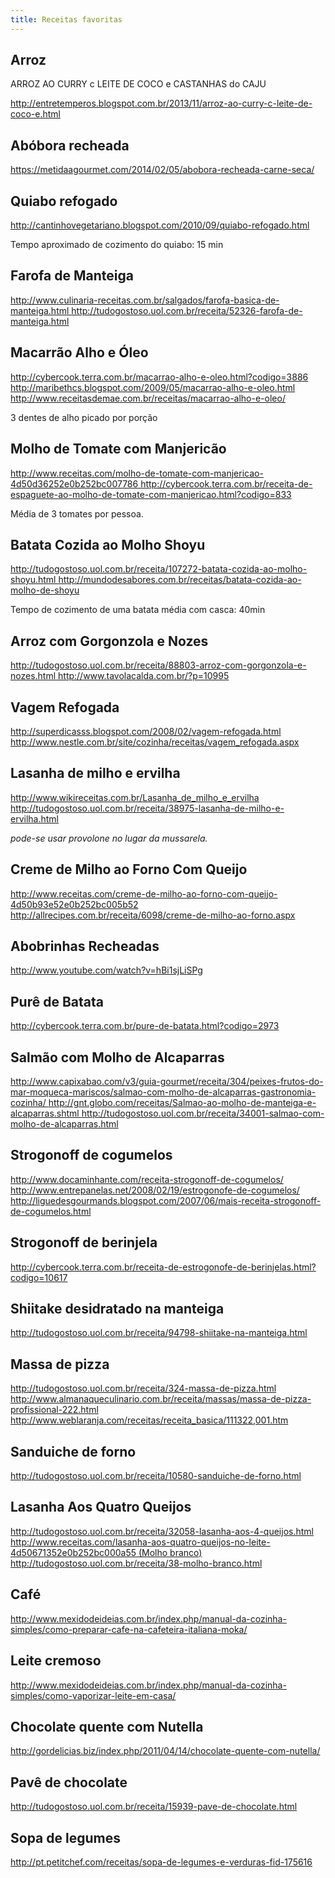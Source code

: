 ```yaml
---
title: Receitas favoritas
---
```


## Arroz

ARROZ AO CURRY c LEITE DE COCO e CASTANHAS do CAJU

http://entretemperos.blogspot.com.br/2013/11/arroz-ao-curry-c-leite-de-coco-e.html

## Abóbora recheada

https://metidaagourmet.com/2014/02/05/abobora-recheada-carne-seca/

## Quiabo refogado

<a href="http://cantinhovegetariano.blogspot.com/2010/09/quiabo-refogado.html">
   http://cantinhovegetariano.blogspot.com/2010/09/quiabo-refogado.html
</a>

Tempo aproximado de cozimento do quiabo: 15 min

## Farofa de Manteiga

<a href="http://www.culinaria-receitas.com.br/salgados/farofa-basica-de-manteiga.html">
   http://www.culinaria-receitas.com.br/salgados/farofa-basica-de-manteiga.html
</a>

<a href="http://tudogostoso.uol.com.br/receita/52326-farofa-de-manteiga.html">
   http://tudogostoso.uol.com.br/receita/52326-farofa-de-manteiga.html
</a>

## Macarrão Alho e Óleo

<a href="http://cybercook.terra.com.br/macarrao-alho-e-oleo.html?codigo=3886">
   http://cybercook.terra.com.br/macarrao-alho-e-oleo.html?codigo=3886
</a>

<a href="http://maribethcs.blogspot.com/2009/05/macarrao-alho-e-oleo.html">
   http://maribethcs.blogspot.com/2009/05/macarrao-alho-e-oleo.html
</a>

<a href="http://www.receitasdemae.com.br/receitas/macarrao-alho-e-oleo/">
   http://www.receitasdemae.com.br/receitas/macarrao-alho-e-oleo/
</a>

3 dentes de alho picado por porção

## Molho de Tomate com Manjericão

<a href="http://www.receitas.com/molho-de-tomate-com-manjericao-4d50d36252e0b252bc007786">
   http://www.receitas.com/molho-de-tomate-com-manjericao-4d50d36252e0b252bc007786
</a>

<a href="http://cybercook.terra.com.br/receita-de-espaguete-ao-molho-de-tomate-com-manjericao.html?codigo=833">
   http://cybercook.terra.com.br/receita-de-espaguete-ao-molho-de-tomate-com-manjericao.html?codigo=833
</a>

Média de 3 tomates por pessoa.

## Batata Cozida ao Molho Shoyu

<a href="http://tudogostoso.uol.com.br/receita/107272-batata-cozida-ao-molho-shoyu.html">
   http://tudogostoso.uol.com.br/receita/107272-batata-cozida-ao-molho-shoyu.html
</a>

<a href="http://mundodesabores.com.br/receitas/batata-cozida-ao-molho-de-shoyu">
   http://mundodesabores.com.br/receitas/batata-cozida-ao-molho-de-shoyu
</a>

Tempo de cozimento de uma batata média com casca: 40min

## Arroz com Gorgonzola e Nozes

<a href="http://tudogostoso.uol.com.br/receita/88803-arroz-com-gorgonzola-e-nozes.html">
   http://tudogostoso.uol.com.br/receita/88803-arroz-com-gorgonzola-e-nozes.html
</a>

<a href="http://www.tavolacalda.com.br/?p=10995">
   http://www.tavolacalda.com.br/?p=10995
</a>

## Vagem Refogada

<a href="http://superdicasss.blogspot.com/2008/02/vagem-refogada.html">
   http://superdicasss.blogspot.com/2008/02/vagem-refogada.html
</a>

<a href="http://www.nestle.com.br/site/cozinha/receitas/vagem_refogada.aspx">
   http://www.nestle.com.br/site/cozinha/receitas/vagem_refogada.aspx
</a>

## Lasanha de milho e ervilha

<a href="http://www.wikireceitas.com.br/Lasanha_de_milho_e_ervilha">
   http://www.wikireceitas.com.br/Lasanha_de_milho_e_ervilha
</a>

<a href="http://tudogostoso.uol.com.br/receita/38975-lasanha-de-milho-e-ervilha.html">
   http://tudogostoso.uol.com.br/receita/38975-lasanha-de-milho-e-ervilha.html
</a>

_pode-se usar provolone no lugar da mussarela._

## Creme de Milho ao Forno Com Queijo

<a href="http://www.receitas.com/creme-de-milho-ao-forno-com-queijo-4d50b93e52e0b252bc005b52">
   http://www.receitas.com/creme-de-milho-ao-forno-com-queijo-4d50b93e52e0b252bc005b52
</a>

<a href="http://allrecipes.com.br/receita/6098/creme-de-milho-ao-forno.aspx">
   http://allrecipes.com.br/receita/6098/creme-de-milho-ao-forno.aspx
</a>

## Abobrinhas Recheadas

<a href="http://www.youtube.com/watch?v=hBi1sjLiSPg">
   http://www.youtube.com/watch?v=hBi1sjLiSPg
</a>

## Purê de Batata

<a href="http://cybercook.terra.com.br/pure-de-batata.html?codigo=2973">
   http://cybercook.terra.com.br/pure-de-batata.html?codigo=2973
</a>

## Salmão com Molho de Alcaparras

<a href="http://www.capixabao.com/v3/guia-gourmet/receita/304/peixes-frutos-do-mar-moqueca-mariscos/salmao-com-molho-de-alcaparras-gastronomia-cozinha/">
   http://www.capixabao.com/v3/guia-gourmet/receita/304/peixes-frutos-do-mar-moqueca-mariscos/salmao-com-molho-de-alcaparras-gastronomia-cozinha/
</a>

<a href="http://gnt.globo.com/receitas/Salmao-ao-molho-de-manteiga-e-alcaparras.shtml">
   http://gnt.globo.com/receitas/Salmao-ao-molho-de-manteiga-e-alcaparras.shtml
</a>

<a href="http://tudogostoso.uol.com.br/receita/34001-salmao-com-molho-de-alcaparras.html">
   http://tudogostoso.uol.com.br/receita/34001-salmao-com-molho-de-alcaparras.html
</a>

## Strogonoff de cogumelos

<a href="http://www.docaminhante.com/receita-strogonoff-de-cogumelos/">
   http://www.docaminhante.com/receita-strogonoff-de-cogumelos/
</a>

<a href="http://www.entrepanelas.net/2008/02/19/estrogonofe-de-cogumelos/">
   http://www.entrepanelas.net/2008/02/19/estrogonofe-de-cogumelos/
</a>

<a href="http://liguedesgourmands.blogspot.com/2007/06/mais-receita-strogonoff-de-cogumelos.html">
   http://liguedesgourmands.blogspot.com/2007/06/mais-receita-strogonoff-de-cogumelos.html
</a>

## Strogonoff de berinjela

<a href="http://cybercook.terra.com.br/receita-de-estrogonofe-de-berinjelas.html?codigo=10617">
   http://cybercook.terra.com.br/receita-de-estrogonofe-de-berinjelas.html?codigo=10617
</a>

## Shiitake desidratado na manteiga

<a href="http://tudogostoso.uol.com.br/receita/94798-shiitake-na-manteiga.html">
   http://tudogostoso.uol.com.br/receita/94798-shiitake-na-manteiga.html
</a>

## Massa de pizza

<a href="http://tudogostoso.uol.com.br/receita/324-massa-de-pizza.html">
   http://tudogostoso.uol.com.br/receita/324-massa-de-pizza.html
</a>

<a href="http://www.almanaqueculinario.com.br/receita/massas/massa-de-pizza-profissional-222.html">
   http://www.almanaqueculinario.com.br/receita/massas/massa-de-pizza-profissional-222.html
</a>

<a href="http://www.weblaranja.com/receitas/receita_basica/111322,001.htm">
   http://www.weblaranja.com/receitas/receita_basica/111322,001.htm
</a>

## Sanduiche de forno

<a href="http://tudogostoso.uol.com.br/receita/10580-sanduiche-de-forno.html">
   http://tudogostoso.uol.com.br/receita/10580-sanduiche-de-forno.html
</a>

## Lasanha Aos Quatro Queijos

<a href="http://tudogostoso.uol.com.br/receita/32058-lasanha-aos-4-queijos.html">
   http://tudogostoso.uol.com.br/receita/32058-lasanha-aos-4-queijos.html
</a>

<a href="http://www.receitas.com/lasanha-aos-quatro-queijos-no-leite-4d50671352e0b252bc000a55">
   http://www.receitas.com/lasanha-aos-quatro-queijos-no-leite-4d50671352e0b252bc000a55
</a>

<a href="http://tudogostoso.uol.com.br/receita/38-molho-branco.html">
   (Molho branco) http://tudogostoso.uol.com.br/receita/38-molho-branco.html
</a>

## Café

<a href="http://www.mexidodeideias.com.br/index.php/manual-da-cozinha-simples/como-preparar-cafe-na-cafeteira-italiana-moka/">
   http://www.mexidodeideias.com.br/index.php/manual-da-cozinha-simples/como-preparar-cafe-na-cafeteira-italiana-moka/
</a>

## Leite cremoso

<a href="http://www.mexidodeideias.com.br/index.php/manual-da-cozinha-simples/como-vaporizar-leite-em-casa/">
   http://www.mexidodeideias.com.br/index.php/manual-da-cozinha-simples/como-vaporizar-leite-em-casa/
</a>

## Chocolate quente com Nutella

<a href="http://gordelicias.biz/index.php/2011/04/14/chocolate-quente-com-nutella/">
   http://gordelicias.biz/index.php/2011/04/14/chocolate-quente-com-nutella/
</a>

## Pavê de chocolate

<a href="http://tudogostoso.uol.com.br/receita/15939-pave-de-chocolate.html">
   http://tudogostoso.uol.com.br/receita/15939-pave-de-chocolate.html
</a>

## Sopa de legumes

<a href="http://pt.petitchef.com/receitas/sopa-de-legumes-e-verduras-fid-175616">
   http://pt.petitchef.com/receitas/sopa-de-legumes-e-verduras-fid-175616
</a>

<!--
   wishlist:
   http://katmont.blogspot.com.br/2012/12/tofu-e-legumes-salteados-no-wok.html
   http://katmont.blogspot.com.br/2012/12/sopa-de-cenoura-com-gengibre.html
   http://katmont.blogspot.com.br/2012/10/sufle-de-abobrinha-e-de-azeitonas-pretas.html
   http://katmont.blogspot.com.br/2012/10/tzatziki.html
   http://katmont.blogspot.com.br/2012/09/rape-de-batatas.html
-->
